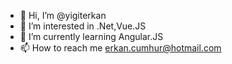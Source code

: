 - 👋 Hi, I’m @yigiterkan
- 👀 I’m interested in .Net,Vue.JS
- 🌱 I’m currently learning Angular.JS
- 📫 How to reach me erkan.cumhur@hotmail.com

<!---
yigiterkan/yigiterkan is a ✨ special ✨ repository because its `README.md` (this file) appears on your GitHub profile.
You can click the Preview link to take a look at your changes.
--->
